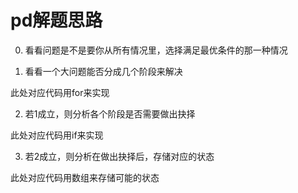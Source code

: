 # pd解题思路

0. 看看问题是不是要你从所有情况里，选择满足最优条件的那一种情况

1. 看看一个大问题能否分成几个阶段来解决

此处对应代码用for来实现

2. 若1成立，则分析各个阶段是否需要做出抉择

此处对应代码用if来实现

3. 若2成立，则分析在做出抉择后，存储对应的状态

此处对应代码用数组来存储可能的状态
